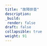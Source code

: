 ```yaml
---
title: "故障排查"
description:
_build:
 render: false 
draft: false
collapsible: true
weight: 91
---
```

